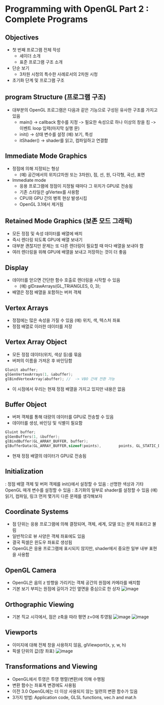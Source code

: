 # Programming with OpenGL Part 2 : Complete Programs

## Objectives
* 첫 번째 프로그램 전체 작성
  - 셰이더 소개
  - 표준 프로그램 구조 소개
* 단순 보기
  - 3차원 시청의 특수한 사례로서의 2차원 시청
* 초기화 단계 및 프로그램 구조

## program Structure (프로그램 구조)
* 대부분의 OpenGL 프로그램은 다음과 같은 기능으로 구성된 유사한 구조를 가지고 있음
  - main()
    -> callback 함수를 지정
    -> 필요한 속성으로 하나 이상의 창을 킴
    ->이벤트 loop 입력(마지막 실행 문)
  - init()
    -> 상태 변수를 설정 (예) 보기, 특성
  - itShader()
    -> shader를 읽고, 컴파일하고 연결함

## Immediate Mode Graphics
* 정점에 의해 지정되는 형상
  - (예) 공간에서의 위치(2차원 또는 3차원), 점, 선, 원, 다각형, 곡선, 표면
* Immediate mode
  - 응용 프로그램에 정점이 지정될 때마다 그 위치가 GPU로 전송됨
  - 기존 스타일은 glVertex를 사용함
  - CPU와 GPU 간의 병목 현상 발생시킴
  - OpenGL 3.1에서 제거됨

## Retained Mode Graphics (보존 모드 그래픽)
* 모든 정점 및 속성 데이터를 배열에 배치
* 즉시 렌더링 되도록 GPU에 배열 보내기
* 대부분 괜찮지만 문제는 또 다른 렌더링이 필요할 때 마다 배열을 보내야 함
* 여러 렌더링을 위해 GPU에 배열을 보내고 저장하는 것이 더 좋음

## Display
* 데이터를 얻으면 간단한 함수 호출로 렌더링을 시작할 수 있음
  - (예) glDrawArrays(GL_TRIANGLES, 0, 3);
* 배열은 정점 배열을 포함하는 버퍼 객체

## Vertex Arrays
* 정점에는 많은 속성을 가질 수 있음 (예) 위치, 색, 텍스처 좌표
* 정점 배열로 이러한 데이터를 저장

## Vertex Array Object
* 모든 정점 데이터(위치, 색상 등)를 묶음
* 버퍼의 이름을 가져온 후 바인딩함
```CPP
Glunit abuffer;
glGenVertexArrays(1, &abuffer); 
glBindVertexArray(abuffer); //  -> VBO 간에 전환 가능

```
* 이 시점에서 우리는 현재 정점 배열을 가지고 있지만 내용은 없음

## Buffer Object
* 버퍼 객체를 통해 대량의 데이터를 GPU로 전송할 수 있음
* 데이터를 생성, 바인딩 및 식별이 필요함
 ```CPP
 Gluint buffer;
glGenBuffers(1, &buffer);
glBindBuffer(GL_ARRAY_BUFFER, buffer);
glBufferData(GL_ARRAY_BUFFER,sizeof(points), 		points, GL_STATIC_DRAW);
```
* 현재 정점 배열의 데이터가 GPU로 전송됨

## Initialization
: 정점 배열 객체 및 버퍼 객체를 init()에서 설정할 수 있음
: 선명한 색상과 기타 OpenGL 매개 변수를 설정할 수 있음
: 초기화의 일부로 shader를 설정할 수 있음 (예) 읽기, 컴파일, 링크
먼저 몇가지 다른 문제를 생각해보자

## Coordinate Systems
* 점 단위는 응용 프로그램에 의해 결정되며, 객체, 세계, 모델 또는 문제 좌표라고 불림
* 일반적으로 뷰 사양은 객체 좌표에도 있음
* 결국 픽셀은 윈도우 좌표로 생성됨
* OpenGL은 응용 프로그램에 표시되지 않지만, shader에서 중요한 일부 내부 표현을 사용함

## OpenGL Camera
* OpenGL은 음의 z 방향을 가리키는 객체 공간의 원점에 카메라를 배치함
* 기본 보기 부피는 원점에 길이가 2인 옆면을 중심으로 한 상자
 ![image](https://user-images.githubusercontent.com/35838519/56673895-0c8aff00-66f4-11e9-8cd1-93767d1eeab3.png)


## Orthographic Viewing
* 기본 직교 시각에서, 점은 z축을 따라 평면 z=0에 투영됨
![image](https://user-images.githubusercontent.com/35838519/56673918-17459400-66f4-11e9-8295-ca9a3a9128af.png)
![image](https://user-images.githubusercontent.com/35838519/56673926-19a7ee00-66f4-11e9-869d-8eddef461955.png)
 
## Viewports
* 이미지에 대해 전체 창을 사용하지 않음, glViewport(x, y, w, h)
* 픽셀 단위의 값(창 좌표)
![image](https://user-images.githubusercontent.com/35838519/56673965-288ea080-66f4-11e9-8af6-3c534cd8197c.png)

## Transformations and Viewing
* OpenGL에서 투영은 투영 행렬(변환)에 의해 수행됨
* 변환 함수는 좌표계 변경에도 사용됨
* 이전 3.0 OpenGL에는 더 이상 사용되지 않는 일련의 변환 함수가 있음
* 3가지 방법: Application code, GLSL functions, vec.h and mat.h
